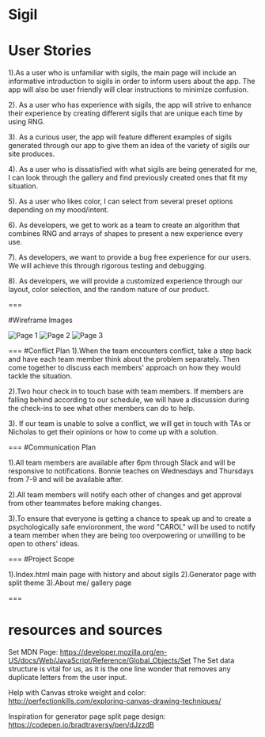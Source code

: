 # Sigil

# User Stories
1).As a user who is unfamiliar with sigils, the main page will include an informative introduction to sigils in order to inform users about the app. The app will also be user friendly will clear instructions to minimize confusion. 

2). As a user who has experience with sigils, the app will strive to enhance their experience by creating different sigils that are unique each time by using RNG. 

3). As a curious user, the app will feature different examples of sigils generated through our app to give them an idea of the variety of sigils our site produces. 

4). As a user who is dissatisfied with what sigils are being generated for me, I can look through the gallery and find previously created ones that fit my situation. 

5). As a user who likes color, I can select from several preset options depending on my mood/intent. 

6). As developers, we get to work as a team to create an algorithm that combines RNG and arrays of shapes to present a new experience every use. 

7). As developers, we want to provide a bug free experience for our users. We will achieve this through rigorous testing and debugging. 

8). As developers, we will provide a customized experience through our layout, color selection, and the random nature of our product. 

=== 

#Wireframe Images 

![Page 1](/img/pageone.jpg)
![Page 2](/img/pagetwo.jpg)
![Page 3](/img/pagethree.jpg)

===
#Conflict Plan
1).When the team encounters conflict, take a step back and have each team member think about the problem separately. Then come together to discuss each members' approach on how they would tackle the situation. 

2).Two hour check in to touch base with team members. If members are falling behind according to our schedule, we will have a discussion during the check-ins to see what other members can do to help. 

3). If our team is unable to solve a conflict, we will get in touch with TAs or Nicholas to get their opinions or how to come up with a solution. 

===
#Communication Plan

1).All team members are available after 6pm through Slack and will be responsive to notifications. Bonnie teaches on Wednesdays and Thursdays from 7-9 and will be available after. 

2).All team members will notify each other of changes and get approval from other teammates before making changes.

3).To ensure that everyone is getting a chance to speak up and to create a psychologically safe envioronment, the word "CAROL" will be used to notify a team member when they are being too overpowering or unwilling to be open to others' ideas.

===
#Project Scope

1).Index.html main page with history and about sigils
2).Generator page with split theme
3).About me/ gallery page

=== 
# resources and sources 

Set MDN Page: https://developer.mozilla.org/en-US/docs/Web/JavaScript/Reference/Global_Objects/Set
The Set data structure is vital for us, as it is the one line wonder that removes any duplicate letters from the user input.

Help with Canvas stroke weight and color: http://perfectionkills.com/exploring-canvas-drawing-techniques/

Inspiration for generator page split page design: https://codepen.io/bradtraversy/pen/dJzzdB
 
